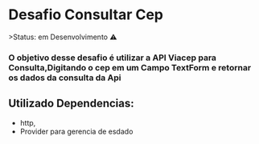 <h1>Desafio Consultar Cep</h1>
 >Status: em Desenvolvimento ⚠️

### O objetivo desse desafio é utilizar a API Viacep para Consulta,Digitando o cep em um Campo TextForm e retornar os dados da consulta da Api

## Utilizado Dependencias:

+ http,
+ Provider para gerencia de esdado

